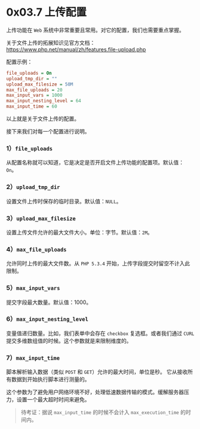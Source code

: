 # 0x03.7 上传配置

上传功能在 `Web` 系统中非常重要且常用。对它的配置，我们也需要重点掌握。

关于文件上传的拓展知识见官方文档：https://www.php.net/manual/zh/features.file-upload.php



配置示例：

```ini
file_uploads = On
upload_tmp_dir = ""
upload_max_filesize = 50M
max_file_uploads = 20
max_input_vars = 1000
max_input_nesting_level = 64
max_input_time = 60
```

以上就是关于文件上传的配置。

接下来我们对每一个配置进行说明。



### 1）`file_uploads`

从配置名称就可以知道，它是决定是否开启文件上传功能的配置项。默认值：`On`。



### 2）`upload_tmp_dir`

设置文件上传时保存的临时目录。默认值：`NULL`。



### 3）`upload_max_filesize`

设置上传文件允许的最大文件大小。单位：字节。默认值：`2M`。



### 4）`max_file_uploads`

允许同时上传的最大文件数。从 `PHP 5.3.4` 开始，上传字段提交时留空不计入此限制。



### 5）`max_input_vars`

提交字段最大数量。默认值：1000。



### 6）`max_input_nesting_level`

变量值递归数量。比如，我们表单中会存在 `checkbox` 复选框。或者我们通过 `CURL` 提交多维数组值的时候。这个参数就是来限制维度的。



### 7）`max_input_time`

脚本解析输入数据（类似 `POST` 和 `GET`）允许的最大时间，单位是秒。 它从接收所有数据到开始执行脚本进行测量的。

这个参数为了避免用户网络环境不好，处理低速数据传输的模式。缓解服务器压力，设置一个最大超时时间来避免。

> 待考证：据说 `max_input_time` 的时候不会计入 `max_execution_time` 的时间内。

